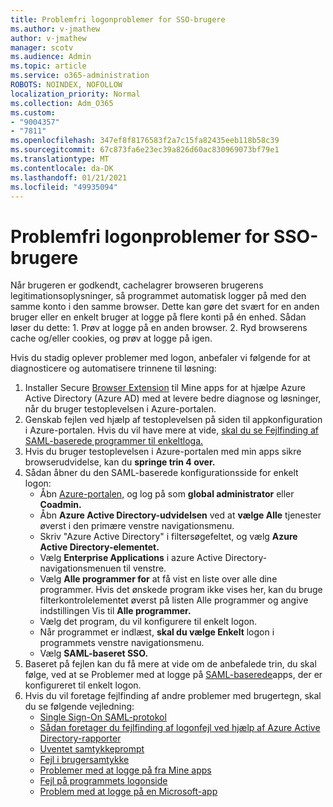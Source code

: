 ```yaml
---
title: Problemfri logonproblemer for SSO-brugere
ms.author: v-jmathew
author: v-jmathew
manager: scotv
ms.audience: Admin
ms.topic: article
ms.service: o365-administration
ROBOTS: NOINDEX, NOFOLLOW
localization_priority: Normal
ms.collection: Adm_O365
ms.custom:
- "9004357"
- "7811"
ms.openlocfilehash: 347ef8f8176583f2a7c15fa82435eeb118b58c39
ms.sourcegitcommit: 67c873fa6e23ec39a826d60ac830969073bf79e1
ms.translationtype: MT
ms.contentlocale: da-DK
ms.lasthandoff: 01/21/2021
ms.locfileid: "49935094"
---
```

# <a name="seamless-sso-user-sign-in-issues"></a>Problemfri logonproblemer for SSO-brugere

Når brugeren er godkendt, cachelagrer browseren brugerens legitimationsoplysninger, så programmet automatisk logger på med den samme konto i den samme browser. Dette kan gøre det svært for en anden bruger eller en enkelt bruger at logge på flere konti på én enhed. Sådan løser du dette: 1. Prøv at logge på en anden browser. 2. Ryd browserens cache og/eller cookies, og prøv at logge på igen.

Hvis du stadig oplever problemer med logon, anbefaler vi følgende for at diagnosticere og automatisere trinnene til løsning:

1. Installer Secure [Browser Extension](https://docs.microsoft.com/azure/active-directory/manage-apps/access-panel-extension-problem-installing) til Mine apps for at hjælpe Azure Active Directory (Azure AD) med at levere bedre diagnose og løsninger, når du bruger testoplevelsen i Azure-portalen.
2. Genskab fejlen ved hjælp af testoplevelsen på siden til appkonfiguration i Azure-portalen. Hvis du vil have mere at vide, [skal du se Fejlfinding af SAML-baserede programmer til enkeltloga.](https://docs.microsoft.com/azure/active-directory/azuread-dev/howto-v1-debug-saml-sso-issues)
3. Hvis du bruger testoplevelsen i Azure-portalen med min apps sikre browserudvidelse, kan du **springe trin 4 over.**
4. Sådan åbner du den SAML-baserede konfigurationsside for enkelt logon:
    - Åbn [Azure-portalen,](https://portal.azure.com/) og log på som **global administrator** eller **Coadmin.**
    - Åbn **Azure Active Directory-udvidelsen** ved at **vælge Alle** tjenester øverst i den primære venstre navigationsmenu.
    - Skriv "Azure Active Directory" i filtersøgefeltet, og vælg **Azure Active Directory-elementet.**
    - Vælg **Enterprise Applications** i azure Active Directory-navigationsmenuen til venstre.
    - Vælg **Alle programmer for** at få vist en liste over alle dine programmer. Hvis det ønskede program ikke vises her,  kan du bruge filterkontrolelementet øverst  på listen Alle programmer og angive indstillingen Vis til **Alle programmer.** 
    - Vælg det program, du vil konfigurere til enkelt logon.
    - Når programmet er indlæst, **skal du vælge Enkelt** logon i programmets venstre navigationsmenu.
    - Vælg **SAML-baseret SSO.**
5. Baseret på fejlen kan du få mere at vide om de anbefalede trin, du skal følge, ved at se Problemer med at logge på [SAML-baserede](https://docs.microsoft.com/azure/active-directory/manage-apps/application-sign-in-problem-federated-sso-gallery#application-not-found-in-directory)apps, der er konfigureret til enkelt logon.
6. Hvis du vil foretage fejlfinding af andre problemer med brugertegn, skal du se følgende vejledning:
    - [Single Sign-On SAML-protokol](https://docs.microsoft.com/azure/active-directory/develop/single-sign-on-saml-protocol)
    - [Sådan foretager du fejlfinding af logonfejl ved hjælp af Azure Active Directory-rapporter](https://docs.microsoft.com/azure/active-directory/reports-monitoring/howto-troubleshoot-sign-in-errors)
    - [Uventet samtykkeprompt](https://docs.microsoft.com/azure/active-directory/manage-apps/application-sign-in-unexpected-user-consent-prompt)
    - [Fejl i brugersamtykke](https://docs.microsoft.com/azure/active-directory/manage-apps/application-sign-in-unexpected-user-consent-error)
    - [Problemer med at logge på fra Mine apps](https://docs.microsoft.com/azure/active-directory/manage-apps/application-sign-in-other-problem-access-panel)
    - [Fejl på programmets logonside](https://docs.microsoft.com/azure/active-directory/manage-apps/application-sign-in-problem-application-error)
    - [Problem med at logge på en Microsoft-app](https://docs.microsoft.com/azure/active-directory/manage-apps/application-sign-in-problem-first-party-microsoft)
